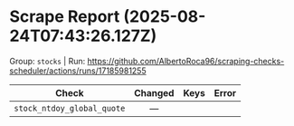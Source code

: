 # Scrape Report (2025-08-24T07:43:26.127Z)

Group: `stocks`  |  Run: https://github.com/AlbertoRoca96/scraping-checks-scheduler/actions/runs/17185981255

| Check | Changed | Keys | Error |
|---|:---:|:--|:--|
| `stock_ntdoy_global_quote` | — |  |  |
